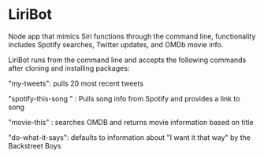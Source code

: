 # LiriBot

Node app that mimics Siri functions through the command line, functionality includes Spotify searches, Twitter updates, and OMDb movie info. 

LiriBot runs from the command line and accepts the following commands after cloning and installing packages:

"my-tweets": pulls 20 most recent tweets

"spotify-this-song <song name>" : Pulls song info from Spotify and provides a link to song

"movie-this" <movie name> : searches OMDB and returns movie information based on title 

"do-what-it-says": defaults to information about "I want it that way" by the Backstreet Boys
